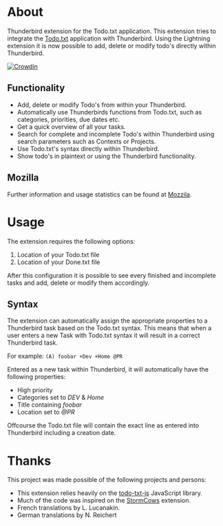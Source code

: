 # About

Thunderbird extension for the Todo.txt application. This extension tries to integrate the [Todo.txt](http://todotxt.com/) application with Thunderbird. Using the Lightning extension it is now possible to add, delete or modify todo's directly within Thunderbird.

[![Crowdin](https://d322cqt584bo4o.cloudfront.net/todotxt-ext/localized.svg)](https://crowdin.com/project/todotxt-ext)

## Functionality

* Add, delete or modify Todo's from within your Thunderbird.
* Automatically use Thunderbirds functions from Todo.txt, such as categories, priorities, due dates etc.
* Get a quick overview of all your tasks.
* Search for complete and incomplete Todo's within Thunderbird using search parameters such as Contexts or Projects.
* Use Todo.txt's syntax directly within Thunderbird.
* Show todo's in plaintext or using the Thunderbird functionality.

## Mozilla

Further information and usage statistics can be found at [Mozzila](https://addons.mozilla.org/en-US/thunderbird/addon/todotxt-extension/).

# Usage

The extension requires the following options:

1. Location of your Todo.txt file
2. Location of your Done.txt file

After this configuration it is possible to see every finished and incomplete tasks and add, delete or modify them accordingly. 

## Syntax

The extension can automatically assign the appropriate properties to a Thunderbird task based on the Todo.txt syntax. This means that when a user enters a new Task with Todo.txt syntax it will result in a correct Thunderbird task.

For example:
`(A) foobar +Dev +Home @PR`

Entered as a new task within Thunderbird, it will automatically have the following properties:
* High priority
* Categories set to *DEV* & *Home*
* Title containing *foobar*
* Location set to *@PR*

Offcourse the Todo.txt file will contain the exact line as entered into Thunderbird including a creation date.

# Thanks

This project was made possible of the following projects and persons:

* This extension relies heavily on the [todo-txt-js](https://github.com/roufamatic/todo-txt-js) JavaScript library.
* Much of the code was inspired on the [StormCows](https://github.com/moldybeats/stormcows) extension.
* French translations by L. Lucanakin.
* German translations by N. Reichert
